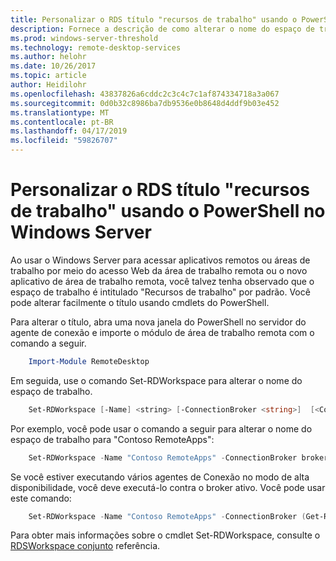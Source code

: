 ```yaml
---
title: Personalizar o RDS título "recursos de trabalho" usando o PowerShell no Windows Server
description: Fornece a descrição de como alterar o nome do espaço de trabalho do padrão no Windows Server.
ms.prod: windows-server-threshold
ms.technology: remote-desktop-services
ms.author: helohr
ms.date: 10/26/2017
ms.topic: article
author: Heidilohr
ms.openlocfilehash: 43837826a6cddc2c3c4c7c1af874334718a3a067
ms.sourcegitcommit: 0d0b32c8986ba7db9536e0b8648d4ddf9b03e452
ms.translationtype: MT
ms.contentlocale: pt-BR
ms.lasthandoff: 04/17/2019
ms.locfileid: "59826707"
---
```

# <a name="customize-the-rds-title-work-resources-using-powershell-on-windows-server"></a>Personalizar o RDS título "recursos de trabalho" usando o PowerShell no Windows Server

Ao usar o Windows Server para acessar aplicativos remotos ou áreas de trabalho por meio do acesso Web da área de trabalho remota ou o novo aplicativo de área de trabalho remota, você talvez tenha observado que o espaço de trabalho é intitulado "Recursos de trabalho" por padrão.  Você pode alterar facilmente o título usando cmdlets do PowerShell.

Para alterar o título, abra uma nova janela do PowerShell no servidor do agente de conexão e importe o módulo de área de trabalho remota com o comando a seguir.

```powershell
    Import-Module RemoteDesktop
```

Em seguida, use o comando Set-RDWorkspace para alterar o nome do espaço de trabalho.

```powershell
    Set-RDWorkspace [-Name] <string> [-ConnectionBroker <string>]  [<CommonParameters>]
```   

Por exemplo, você pode usar o comando a seguir para alterar o nome do espaço de trabalho para "Contoso RemoteApps":

```powershell
    Set-RDWorkspace -Name "Contoso RemoteApps" -ConnectionBroker broker01.contoso.com
```

Se você estiver executando vários agentes de Conexão no modo de alta disponibilidade, você deve executá-lo contra o broker ativo. Você pode usar este comando:

```powershell
    Set-RDWorkspace -Name "Contoso RemoteApps" -ConnectionBroker (Get-RDConnectionBrokerHighAvailability).ActiveManagementServer
```

Para obter mais informações sobre o cmdlet Set-RDWorkspace, consulte o [RDSWorkspace conjunto](https://docs.microsoft.com/powershell/module/remotedesktop/set-rdworkspace?view=win10-ps) referência.